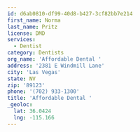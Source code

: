 ```yaml
---
id: d6ab0810-df99-40d8-b427-3cf82bb7e214
first_name: Norma
last_name: Pritz
license: DMD
services:
  - Dentist
category: Dentists
org_name: 'Affordable Dental '
address: '2381 E Windmill Lane'
city: 'Las Vegas'
state: NV
zip: '89123'
phone: '(702) 933-1300'
title: 'Affordable Dental '
_geoloc:
  lat: 36.0424
  lng: -115.166
---
```

